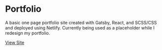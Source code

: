 # Portfolio

A basic one page portfolio site created with Gatsby, React, and SCSS/CSS and deployed using Netlify. Currently being used as a placeholder while I redesign my portfolio.

[View Site](http://ashleyterstriep.com)